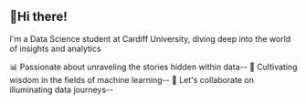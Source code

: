 ## 👋Hi there!  

I'm a Data Science student at Cardiff University, diving deep into the world of insights and analytics

📊 Passionate about unraveling the stories hidden within data--
🌱 Cultivating wisdom in the fields of machine learning--
🤝 Let's collaborate on illuminating data journeys--
<!--
**bhowad-akash/bhowad-akash** is a ✨ _special_ ✨ repository because its `README.md` (this file) appears on your GitHub profile.



